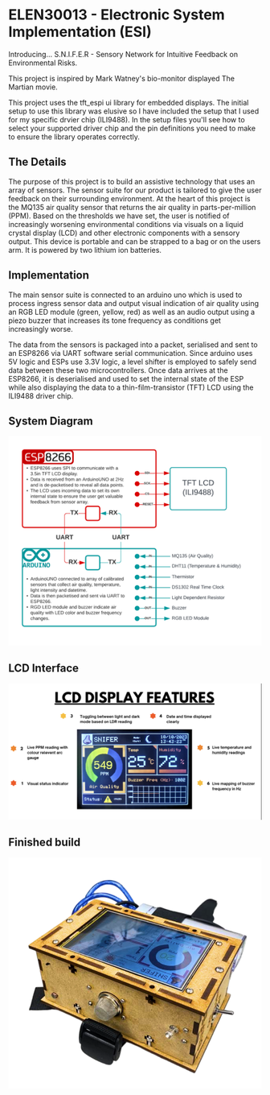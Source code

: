 # ELEN30013 - Electronic System Implementation (ESI)

Introducing... S.N.I.F.E.R - Sensory Network for Intuitive Feedback on Environmental Risks.

This project is inspired by Mark Watney's bio-monitor displayed The Martian movie.

This project uses the tft_espi ui library for embedded displays. The initial setup to use this library was elusive so I have included the
setup that I used for my specific drvier chip (ILI9488). In the setup files you'll see how to select your supported driver chip and the
pin definitions you need to make to ensure the library operates correctly.

## The Details
The purpose of this project is to build an assistive technology that  uses an array of sensors. The sensor suite for our product is 
tailored to give the user feedback on their surrounding environment. At the heart of this project is the MQ135 air quality 
sensor that returns the air quality in parts-per-million (PPM). Based on the thresholds we have set, the user is notified of
increasingly worsening environmental conditions via visuals on a liquid crystal display (LCD) and other electronic components with a 
sensory output. This device is portable and can be strapped to a bag or on the users arm. It is powered by two lithium ion batteries.

## Implementation
The main sensor suite is connected to an arduino uno which is used to process ingress sensor data and output visual indication of 
air quality using an RGB LED module (green, yellow, red) as well as an audio output using a piezo buzzer that increases its tone
frequency as conditions get increasingly worse. 

The data from the sensors is packaged into a packet, serialised  and sent to an ESP8266 via UART software serial communication. Since
arduino uses 5V logic and ESPs use 3.3V logic, a level shifter is employed to safely send data between these two microcontrollers. 
Once data arrives at the ESP8266, it is deserialised and used to set the internal state of the ESP while also displaying the data
to a thin-film-transistor (TFT) LCD using the ILI9488 driver chip.

## System Diagram
![Image of Product System Diagram](https://github.com/yash-chaudhary/ELEN30013_ESI/blob/main/assets/system_diagram.png)

## LCD Interface
![Image of LCD Interface](https://github.com/yash-chaudhary/ELEN30013_ESI/blob/main/assets/lcd_ui.png)

## Finished build
![Image of Mechanical Design](https://github.com/yash-chaudhary/ELEN30013_ESI/blob/main/assets/mechanical_assembly.png)


